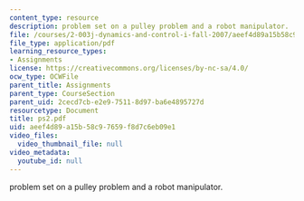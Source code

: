```yaml
---
content_type: resource
description: problem set on a pulley problem and a robot manipulator.
file: /courses/2-003j-dynamics-and-control-i-fall-2007/aeef4d89a15b58c97659f8d7c6eb09e1_ps2.pdf
file_type: application/pdf
learning_resource_types:
- Assignments
license: https://creativecommons.org/licenses/by-nc-sa/4.0/
ocw_type: OCWFile
parent_title: Assignments
parent_type: CourseSection
parent_uid: 2cecd7cb-e2e9-7511-8d97-ba6e4895727d
resourcetype: Document
title: ps2.pdf
uid: aeef4d89-a15b-58c9-7659-f8d7c6eb09e1
video_files:
  video_thumbnail_file: null
video_metadata:
  youtube_id: null
---
```

problem set on a pulley problem and a robot manipulator.